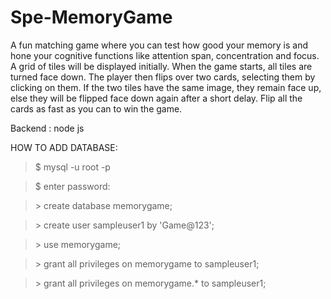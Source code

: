 # Spe-MemoryGame
A fun matching game where you can test how good your memory is and hone your cognitive functions like attention span, concentration and focus.
A grid of tiles will be displayed initially. When the game starts, all tiles are turned face down.
The player then flips over two cards, selecting them by clicking on them.  If the two tiles have the same image, they remain face up, else they will be flipped face down again after a short delay. Flip all the cards as fast as you can to win the game. 

Backend : node js



HOW TO ADD DATABASE:

> $ mysql -u root -p

> $ enter password:

> \> create database memorygame;

> \> create user sampleuser1 by 'Game@123';

> \> use memorygame;

> \> grant all privileges on memorygame to sampleuser1;

> \> grant all privileges on memorygame.* to sampleuser1; 
  
